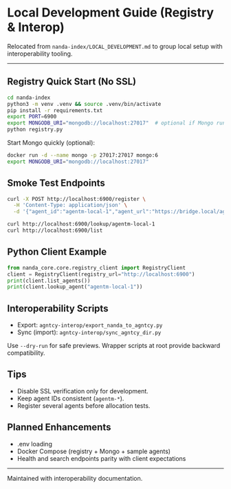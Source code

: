 # Local Development Guide (Registry & Interop)

Relocated from `nanda-index/LOCAL_DEVELOPMENT.md` to group local setup with interoperability tooling.

---

## Registry Quick Start (No SSL)
```bash
cd nanda-index
python3 -m venv .venv && source .venv/bin/activate
pip install -r requirements.txt
export PORT=6900
export MONGODB_URI="mongodb://localhost:27017"  # optional if Mongo running
python registry.py
```

Start Mongo quickly (optional):
```bash
docker run -d --name mongo -p 27017:27017 mongo:6
export MONGODB_URI="mongodb://localhost:27017"
```

## Smoke Test Endpoints
```bash
curl -X POST http://localhost:6900/register \
  -H 'Content-Type: application/json' \
  -d '{"agent_id":"agentm-local-1","agent_url":"https://bridge.local/agentm-local-1","api_url":"https://api.local/agentm-local-1"}'

curl http://localhost:6900/lookup/agentm-local-1
curl http://localhost:6900/list
```

## Python Client Example
```python
from nanda_core.core.registry_client import RegistryClient
client = RegistryClient(registry_url="http://localhost:6900")
print(client.list_agents())
print(client.lookup_agent("agentm-local-1"))
```

## Interoperability Scripts
- Export: `agntcy-interop/export_nanda_to_agntcy.py`
- Sync (import): `agntcy-interop/sync_agntcy_dir.py`

Use `--dry-run` for safe previews. Wrapper scripts at root provide backward compatibility.

## Tips
- Disable SSL verification only for development.
- Keep agent IDs consistent (`agentm-*`).
- Register several agents before allocation tests.

## Planned Enhancements
- .env loading
- Docker Compose (registry + Mongo + sample agents)
- Health and search endpoints parity with client expectations

---
Maintained with interoperability documentation.